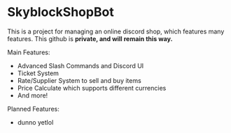 # SkyblockShopBot

This is a project for managing an online discord shop, which features many features. This github is **private, and will
remain this way.**

Main Features:

- Advanced Slash Commands and Discord UI
- Ticket System
- Rate/Supplier System to sell and buy items
- Price Calculate which supports different currencies
- And more!

Planned Features:

- dunno yetlol